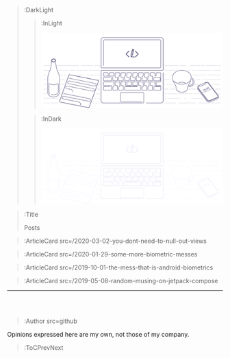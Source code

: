 > :DarkLight
> > :InLight
> >
> > ![banner](/img/cb-banner.svg)
>
> > :InDark
> >
> > ![banner](/img/cb-banner-dark.svg)

> :Title
>
> Posts

> :ArticleCard src=/2020-03-02-you-dont-need-to-null-out-views

> :ArticleCard src=/2020-01-29-some-more-biometric-messes

> :ArticleCard src=/2019-10-01-the-mess-that-is-android-biometrics

> :ArticleCard src=/2019-05-08-random-musing-on-jetpack-compose

---

<br><br>

> :Author src=github


Opinions expressed here are my own, not those of my company.


> :ToCPrevNext

